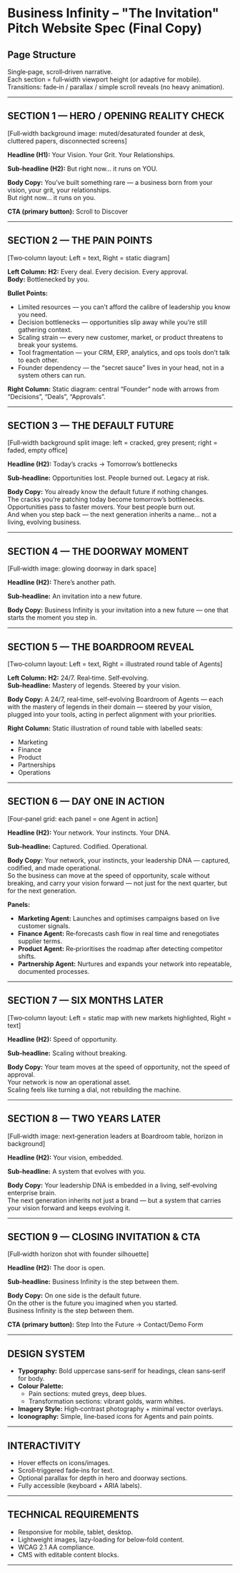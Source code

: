# Business Infinity – "The Invitation" Pitch Website Spec (Final Copy)

## Page Structure
Single‑page, scroll‑driven narrative.  
Each section = full‑width viewport height (or adaptive for mobile).  
Transitions: fade‑in / parallax / simple scroll reveals (no heavy animation).

---

## SECTION 1 — HERO / OPENING REALITY CHECK
[Full‑width background image: muted/desaturated founder at desk, cluttered papers, disconnected screens]

**Headline (H1):**
Your Vision. Your Grit. Your Relationships.

**Sub‑headline (H2):**
But right now… it runs on YOU.

**Body Copy:**
You’ve built something rare — a business born from your vision, your grit, your relationships.  
But right now… it runs on you.

**CTA (primary button):**
Scroll to Discover

---

## SECTION 2 — THE PAIN POINTS
[Two‑column layout: Left = text, Right = static diagram]

**Left Column:**
**H2:** Every deal. Every decision. Every approval.  
**Body:** Bottlenecked by you.

**Bullet Points:**
- Limited resources — you can’t afford the calibre of leadership you know you need.
- Decision bottlenecks — opportunities slip away while you’re still gathering context.
- Scaling strain — every new customer, market, or product threatens to break your systems.
- Tool fragmentation — your CRM, ERP, analytics, and ops tools don’t talk to each other.
- Founder dependency — the “secret sauce” lives in your head, not in a system others can run.

**Right Column:**
Static diagram: central “Founder” node with arrows from “Decisions”, “Deals”, “Approvals”.

---

## SECTION 3 — THE DEFAULT FUTURE
[Full‑width background split image: left = cracked, grey present; right = faded, empty office]

**Headline (H2):**
Today’s cracks → Tomorrow’s bottlenecks

**Sub‑headline:**
Opportunities lost. People burned out. Legacy at risk.

**Body Copy:**
You already know the default future if nothing changes.  
The cracks you’re patching today become tomorrow’s bottlenecks.  
Opportunities pass to faster movers. Your best people burn out.  
And when you step back — the next generation inherits a name… not a living, evolving business.

---

## SECTION 4 — THE DOORWAY MOMENT
[Full‑width image: glowing doorway in dark space]

**Headline (H2):**
There’s another path.

**Sub‑headline:**
An invitation into a new future.

**Body Copy:**
Business Infinity is your invitation into a new future — one that starts the moment you step in.

---

## SECTION 5 — THE BOARDROOM REVEAL
[Two‑column layout: Left = text, Right = illustrated round table of Agents]

**Left Column:**
**H2:** 24/7. Real‑time. Self‑evolving.  
**Sub‑headline:** Mastery of legends. Steered by your vision.

**Body Copy:**
A 24/7, real‑time, self‑evolving Boardroom of Agents — each with the mastery of legends in their domain — steered by your vision, plugged into your tools, acting in perfect alignment with your priorities.

**Right Column:**
Static illustration of round table with labelled seats:
- Marketing
- Finance
- Product
- Partnerships
- Operations

---

## SECTION 6 — DAY ONE IN ACTION
[Four‑panel grid: each panel = one Agent in action]

**Headline (H2):**
Your network. Your instincts. Your DNA.

**Sub‑headline:**
Captured. Codified. Operational.

**Body Copy:**
Your network, your instincts, your leadership DNA — captured, codified, and made operational.  
So the business can move at the speed of opportunity, scale without breaking, and carry your vision forward — not just for the next quarter, but for the next generation.

**Panels:**
- **Marketing Agent:** Launches and optimises campaigns based on live customer signals.
- **Finance Agent:** Re‑forecasts cash flow in real time and renegotiates supplier terms.
- **Product Agent:** Re‑prioritises the roadmap after detecting competitor shifts.
- **Partnership Agent:** Nurtures and expands your network into repeatable, documented processes.

---

## SECTION 7 — SIX MONTHS LATER
[Two‑column layout: Left = static map with new markets highlighted, Right = text]

**Headline (H2):**
Speed of opportunity.

**Sub‑headline:**
Scaling without breaking.

**Body Copy:**
Your team moves at the speed of opportunity, not the speed of approval.  
Your network is now an operational asset.  
Scaling feels like turning a dial, not rebuilding the machine.

---

## SECTION 8 — TWO YEARS LATER
[Full‑width image: next‑generation leaders at Boardroom table, horizon in background]

**Headline (H2):**
Your vision, embedded.

**Sub‑headline:**
A system that evolves with you.

**Body Copy:**
Your leadership DNA is embedded in a living, self‑evolving enterprise brain.  
The next generation inherits not just a brand — but a system that carries your vision forward and keeps evolving it.

---

## SECTION 9 — CLOSING INVITATION & CTA
[Full‑width horizon shot with founder silhouette]

**Headline (H2):**
The door is open.

**Sub‑headline:**
Business Infinity is the step between them.

**Body Copy:**
On one side is the default future.  
On the other is the future you imagined when you started.  
Business Infinity is the step between them.

**CTA (primary button):**
Step Into the Future → Contact/Demo Form

---

## DESIGN SYSTEM
- **Typography:** Bold uppercase sans‑serif for headings, clean sans‑serif for body.
- **Colour Palette:**  
  - Pain sections: muted greys, deep blues.  
  - Transformation sections: vibrant golds, warm whites.
- **Imagery Style:** High‑contrast photography + minimal vector overlays.
- **Iconography:** Simple, line‑based icons for Agents and pain points.

---

## INTERACTIVITY
- Hover effects on icons/images.
- Scroll‑triggered fade‑ins for text.
- Optional parallax for depth in hero and doorway sections.
- Fully accessible (keyboard + ARIA labels).

---

## TECHNICAL REQUIREMENTS
- Responsive for mobile, tablet, desktop.
- Lightweight images, lazy‑loading for below‑fold content.
- WCAG 2.1 AA compliance.
- CMS with editable content blocks.

---